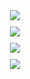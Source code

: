 <div style="display: flex; flex-direction: column; align-items: center;">
  <img src="https://github.com/user-attachments/assets/8ed1e8ad-768f-4bf6-b749-331f4036baf3" style="margin-bottom: 10px;">
  <img src="https://github.com/user-attachments/assets/42c51b6e-844c-49f9-8447-f5437c1bc8cc" style="margin-bottom: 10px;">
  <img src="https://github.com/user-attachments/assets/93e9c8c0-9850-4d3c-9f7a-3e72c47a17fc" style="margin-bottom: 10px;">
  <img src="https://github.com/user-attachments/assets/7a47496e-a993-4f65-a4e2-e20c23a2f02c">
</div>

